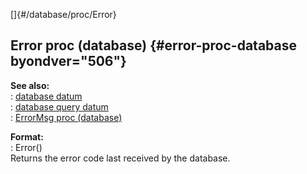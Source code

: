 []{#/database/proc/Error}    
## Error proc (database) {#error-proc-database byondver="506"}    
**See also:**    
:   [database datum](/ref/database)    
:   [database query datum](/ref/database/query)    
:   [ErrorMsg proc (database)](/ref/database/proc/ErrorMsg)    
<!-- -->    
**Format:**    
:   Error()    
Returns the error code last received by the database.  